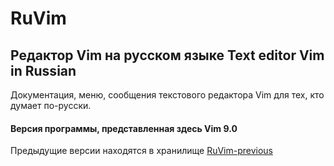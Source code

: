 # RuVim
## Редактор Vim на русском языке  Text editor Vim in Russian
Документация, меню, сообщения текстового редактора Vim для тех, кто думает по-русски.

#### Версия программы, представленная здесь Vim __9.0__

Предыдущие версии находятся в хранилище [RuVim-previous](https://github.com/RestorerZ/RuVim-previous)




